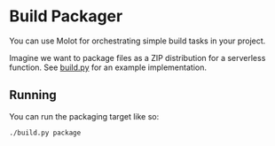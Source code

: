 # Build Packager

You can use Molot for orchestrating simple build tasks in your project.

Imagine we want to package files as a ZIP distribution for a serverless function. See [build.py](./build.py) for an example implementation.

## Running

You can run the packaging target like so:

```shell
./build.py package
```
